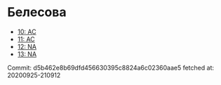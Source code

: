 # Белесова
- [10: AC](10.md)
- [11: AC](11.md)
- [12: NA](12.md)
- [13: NA](13.md)

Commit: d5b462e8b69dfd456630395c8824a6c02360aae5
 fetched at: 20200925-210912
